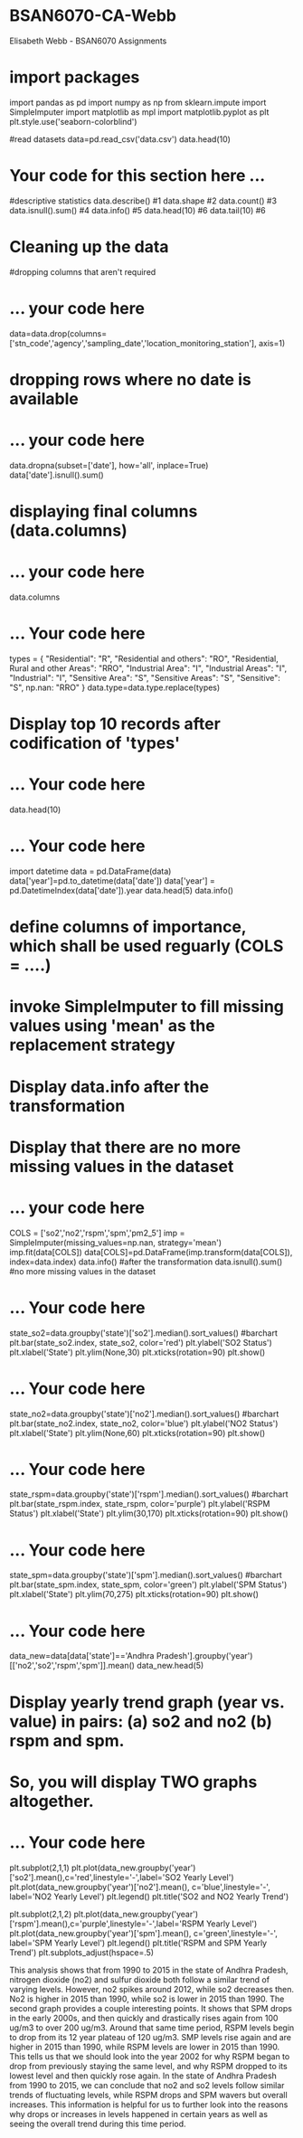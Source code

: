 # BSAN6070-CA-Webb
Elisabeth Webb - BSAN6070 Assignments
# import packages 
import pandas as pd 
import numpy as np 
from sklearn.impute import SimpleImputer
import matplotlib as mpl
import matplotlib.pyplot as plt
plt.style.use('seaborn-colorblind')

#read datasets
data=pd.read_csv('data.csv')
data.head(10)

# Your code for this section here ...
#descriptive statistics
data.describe() #1
data.shape #2
data.count() #3
data.isnull().sum() #4
data.info() #5
data.head(10) #6
data.tail(10) #6

# Cleaning up the data

#dropping columns that aren't required

# ... your code here
data=data.drop(columns=['stn_code','agency','sampling_date','location_monitoring_station'], axis=1)

# dropping rows where no date is available

# ... your code here
data.dropna(subset=['date'], how='all', inplace=True)
data['date'].isnull().sum()
# displaying final columns (data.columns)

# ... your code here
data.columns

# ... Your code here
types = { "Residential": "R", "Residential and others": "RO", "Residential, Rural and other Areas": "RRO", "Industrial Area": "I", "Industrial Areas": "I", "Industrial": "I", "Sensitive Area": "S", "Sensitive Areas": "S", "Sensitive": "S", np.nan: "RRO" }
data.type=data.type.replace(types)

# Display top 10 records after codification of 'types'
# ... Your code here
data.head(10)

# ... Your code here
import datetime
data = pd.DataFrame(data)
data['year']=pd.to_datetime(data['date'])
data['year'] = pd.DatetimeIndex(data['date']).year
data.head(5)
data.info()

# define columns of importance, which shall be used reguarly (COLS = ....)
# invoke SimpleImputer to fill missing values using 'mean' as the replacement strategy
# Display data.info after the transformation
# Display that there are no more missing values in the dataset

# ... your code here
COLS = ['so2','no2','rspm','spm','pm2_5']
imp = SimpleImputer(missing_values=np.nan, strategy='mean')
imp.fit(data[COLS])
data[COLS]=pd.DataFrame(imp.transform(data[COLS]), index=data.index)
data.info() #after the transformation
data.isnull().sum() #no more missing values in the dataset 

# ... Your code here
state_so2=data.groupby('state')['so2'].median().sort_values()
#barchart  
plt.bar(state_so2.index, state_so2, color='red')
plt.ylabel('SO2 Status')
plt.xlabel('State')
plt.ylim(None,30)
plt.xticks(rotation=90)
plt.show()

# ... Your code here
state_no2=data.groupby('state')['no2'].median().sort_values()
#barchart  
plt.bar(state_no2.index, state_no2, color='blue')
plt.ylabel('NO2 Status')
plt.xlabel('State')
plt.ylim(None,60)
plt.xticks(rotation=90)
plt.show()

# ... Your code here
state_rspm=data.groupby('state')['rspm'].median().sort_values()
#barchart  
plt.bar(state_rspm.index, state_rspm, color='purple')
plt.ylabel('RSPM Status')
plt.xlabel('State')
plt.ylim(30,170)
plt.xticks(rotation=90)
plt.show()

# ... Your code here
state_spm=data.groupby('state')['spm'].median().sort_values()
#barchart  
plt.bar(state_spm.index, state_spm, color='green')
plt.ylabel('SPM Status')
plt.xlabel('State')
plt.ylim(70,275)
plt.xticks(rotation=90)
plt.show()

# ... Your code here
data_new=data[data['state']=='Andhra Pradesh'].groupby('year')[['no2','so2','rspm','spm']].mean()
data_new.head(5)

# Display yearly trend graph (year vs. value) in pairs: (a) so2 and no2 (b) rspm and spm. 
# So, you will display TWO graphs altogether.

# ... Your code here
plt.subplot(2,1,1)
plt.plot(data_new.groupby('year')['so2'].mean(),c='red',linestyle='-',label='SO2 Yearly Level')
plt.plot(data_new.groupby('year')['no2'].mean(), c='blue',linestyle='-', label='NO2 Yearly Level')
plt.legend()
plt.title('SO2 and NO2 Yearly Trend')

plt.subplot(2,1,2)
plt.plot(data_new.groupby('year')['rspm'].mean(),c='purple',linestyle='-',label='RSPM Yearly Level')
plt.plot(data_new.groupby('year')['spm'].mean(), c='green',linestyle='-', label='SPM Yearly Level')
plt.legend()
plt.title('RSPM and SPM Yearly Trend')
plt.subplots_adjust(hspace=.5)

This analysis shows that from 1990 to 2015 in the state of Andhra Pradesh, nitrogen dioxide (no2) and sulfur dioxide both follow a similar trend of varying levels. However, no2 spikes around 2012, while so2 decreases then. No2 is higher in 2015 than 1990, while so2 is lower in 2015 than 1990. The second graph provides a couple interesting points. It shows that SPM drops in the early 2000s, and then quickly and drastically rises again from 100 ug/m3 to over 200 ug/m3. Around that same time period, RSPM levels begin to drop from its 12 year plateau of 120 ug/m3. SMP levels rise again and are higher in 2015 than 1990, while RSPM levels are lower in 2015 than 1990. This tells us that we should look into the year 2002 for why RSPM began to drop from previously staying the same level, and why RSPM dropped to its lowest level and then quickly rose again. In the state of Andhra Pradesh from 1990 to 2015, we can conclude that no2 and so2 levels follow similar trends of fluctuating levels, while RSPM drops and SPM wavers but overall increases. This information is helpful for us to further look into the reasons why drops or increases in levels happened in certain years as well as seeing the overall trend during this time period.
